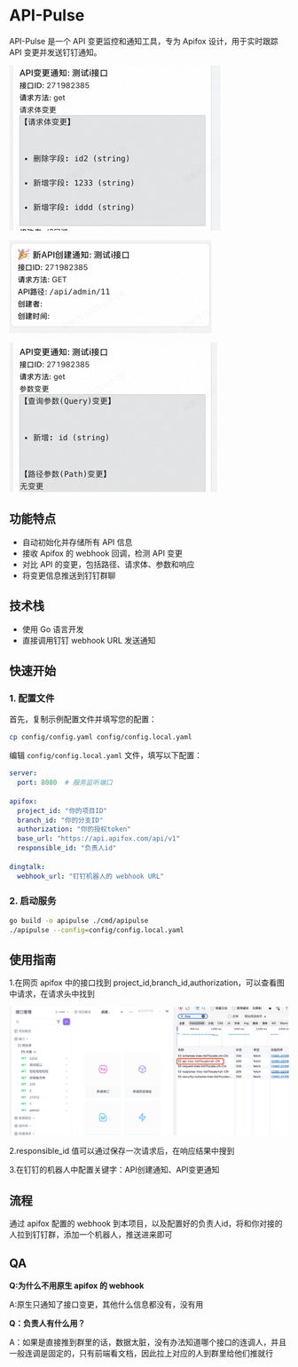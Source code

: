 # API-Pulse

API-Pulse 是一个 API 变更监控和通知工具，专为 Apifox 设计，用于实时跟踪 API 变更并发送钉钉通知。


![img_1.png](img_1.png)

![img_2.png](img_2.png)

![img_3.png](img_3.png)

## 功能特点

- 自动初始化并存储所有 API 信息
- 接收 Apifox 的 webhook 回调，检测 API 变更
- 对比 API 的变更，包括路径、请求体、参数和响应
- 将变更信息推送到钉钉群聊

## 技术栈

- 使用 Go 语言开发
- 直接调用钉钉 webhook URL 发送通知

## 快速开始

### 1. 配置文件

首先，复制示例配置文件并填写您的配置：

```bash
cp config/config.yaml config/config.local.yaml
```

编辑 `config/config.local.yaml` 文件，填写以下配置：

```yaml
server:
  port: 8080  # 服务监听端口

apifox:
  project_id: "你的项目ID"
  branch_id: "你的分支ID"
  authorization: "你的授权token"
  base_url: "https://api.apifox.com/api/v1"
  responsible_id: "负责人id"

dingtalk:
  webhook_url: "钉钉机器人的 webhook URL"
```

### 2. 启动服务

```bash
go build -o apipulse ./cmd/apipulse
./apipulse --config=config/config.local.yaml
```

## 使用指南
1.在网页 apifox 中的接口找到 project_id,branch_id,authorization，可以查看图中请求，在请求头中找到

![img.png](img.png)

2.responsible_id 值可以通过保存一次请求后，在响应结果中搜到

3.在钉钉的机器人中配置关键字：API创建通知、API变更通知

## 流程
通过 apifox 配置的 webhook 到本项目，以及配置好的负责人id，将和你对接的人拉到钉钉群，添加一个机器人，推送进来即可


## QA

**Q:为什么不用原生 apifox 的 webhook**

A:原生只通知了接口变更，其他什么信息都没有，没有用

**Q：负责人有什么用？**

A：如果是直接推到群里的话，数据太脏，没有办法知道哪个接口的连调人，并且一般连调是固定的，只有前端看文档，因此拉上对应的人到群里给他们推就行


